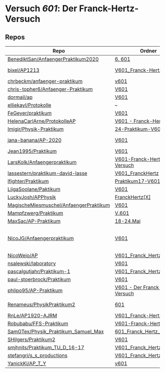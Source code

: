 # Versuch *601*: Der Franck-Hertz-Versuch

## Repos

|                                          Repo                                          |                                                               Ordner                                                                |                                                                                                                                                                                                                                                                                                            PDFs                                                                                                                                                                                                                                                                                                            |
|----------------------------------------------------------------------------------------|-------------------------------------------------------------------------------------------------------------------------------------|----------------------------------------------------------------------------------------------------------------------------------------------------------------------------------------------------------------------------------------------------------------------------------------------------------------------------------------------------------------------------------------------------------------------------------------------------------------------------------------------------------------------------------------------------------------------------------------------------------------------------|
|[BenediktSan/AnfaengerPraktikum2020](../repo/BenediktSan/AnfaengerPraktikum2020)        |[6. 601](https://github.com/BenediktSan/AnfaengerPraktikum2020/tree/main/Versuche%20Semester%20IV/6.%20601)                          |[V601.pdf](https://docs.google.com/viewer?url=https://raw.githubusercontent.com/BenediktSan/AnfaengerPraktikum2020/main/Versuche%20Semester%20IV/6.%20601/V601.pdf)                                                                                                                                                                                                                                                                                                                                                                                                                                                         |
|[bixel/AP1213](../repo/bixel/AP1213)                                                    |[V601_Franck-Hertz](https://github.com/bixel/AP1213/tree/master/V601_Franck-Hertz)                                                   |[00_protokoll.pdf](https://docs.google.com/viewer?url=https://raw.githubusercontent.com/bixel/AP1213/master/V601_Franck-Hertz/00_protokoll.pdf)<br/>[V601.pdf](https://docs.google.com/viewer?url=https://raw.githubusercontent.com/bixel/AP1213/master/V601_Franck-Hertz/V601.pdf)                                                                                                                                                                                                                                                                                                                                         |
|[chrbeckm/anfaenger-praktikum](../repo/chrbeckm/anfaenger-praktikum)                    |[v601](https://github.com/chrbeckm/anfaenger-praktikum/tree/master/v601)                                                             |[main.pdf](https://docs.google.com/viewer?url=https://raw.githubusercontent.com/NicoWeio/awesome-ap-pdfs/main/chrbeckm%E2%88%95anfaenger-praktikum/601/main.pdf) \*                                                                                                                                                                                                                                                                                                                                                                                                                                                         |
|[chris-topher6/Anfaenger-Praktikum](../repo/chris-topher6/Anfaenger-Praktikum)          |[V601](https://github.com/chris-topher6/Anfaenger-Praktikum/tree/master/V601)                                                        |–                                                                                                                                                                                                                                                                                                                                                                                                                                                                                                                                                                                                                           |
|[dormail/ap](../repo/dormail/ap)                                                        |[V601](https://github.com/dormail/ap/tree/main/V601)                                                                                 |[main.pdf](https://docs.google.com/viewer?url=https://raw.githubusercontent.com/NicoWeio/awesome-ap-pdfs/main/dormail%E2%88%95ap/601/main.pdf) \*                                                                                                                                                                                                                                                                                                                                                                                                                                                                           |
|[elliekayl/Protokolle](../repo/elliekayl/Protokolle)                                    |–                                                                                                                                    |[V601_Franck_Hertz.pdf](https://docs.google.com/viewer?url=https://raw.githubusercontent.com/elliekayl/Protokolle/master/V400-703/V601_Franck_Hertz.pdf)                                                                                                                                                                                                                                                                                                                                                                                                                                                                    |
|[FeGeyer/praktikum](../repo/FeGeyer/praktikum)                                          |[V601](https://github.com/FeGeyer/praktikum/tree/master/4_Semester/V601)                                                             |[V601.pdf](https://docs.google.com/viewer?url=https://raw.githubusercontent.com/FeGeyer/praktikum/master/4_Semester/PDF-Dateien/V601.pdf)                                                                                                                                                                                                                                                                                                                                                                                                                                                                                   |
|[HelenaCarlArne/ProtokolleAP](../repo/HelenaCarlArne/ProtokolleAP)                      |[V601 - Franck-Hertz](https://github.com/HelenaCarlArne/ProtokolleAP/tree/master/V601%20-%20Franck-Hertz)                            |[Abgabe.pdf](https://docs.google.com/viewer?url=https://raw.githubusercontent.com/NicoWeio/awesome-ap-pdfs/main/HelenaCarlArne%E2%88%95ProtokolleAP/601/Abgabe.pdf) \*                                                                                                                                                                                                                                                                                                                                                                                                                                                      |
|[Imigir/Physik-Praktikum](../repo/Imigir/Physik-Praktikum)                              |[24-Praktikum-V601](https://github.com/Imigir/Physik-Praktikum/tree/master/24-Praktikum-V601)                                        |–                                                                                                                                                                                                                                                                                                                                                                                                                                                                                                                                                                                                                           |
|[jana-banana/AP-2020](../repo/jana-banana/AP-2020)                                      |[V601](https://github.com/jana-banana/AP-2020/tree/main/we%20did%20that/V601)                                                        |[main.pdf](https://docs.google.com/viewer?url=https://raw.githubusercontent.com/jana-banana/AP-2020/main/we%20did%20that/V601/build/main.pdf)<br/>[main.pdf](https://docs.google.com/viewer?url=https://raw.githubusercontent.com/NicoWeio/awesome-ap-pdfs/main/jana-banana%E2%88%95AP-2020/601/main.pdf) \*                                                                                                                                                                                                                                                                                                                |
|[Jean1995/Praktikum](../repo/Jean1995/Praktikum)                                        |[V601](https://github.com/Jean1995/Praktikum/tree/master/V601)                                                                       |[V601.pdf](https://docs.google.com/viewer?url=https://raw.githubusercontent.com/Jean1995/Praktikum/master/Protokolle_Fertig/V601.pdf)                                                                                                                                                                                                                                                                                                                                                                                                                                                                                       |
|[LarsKolk/Anfaengerpraktikum](../repo/LarsKolk/Anfaengerpraktikum)                      |[V601-Franck-Hertz-Versuch](https://github.com/LarsKolk/Anfaengerpraktikum/tree/master/V601-Franck-Hertz-Versuch)                    |–                                                                                                                                                                                                                                                                                                                                                                                                                                                                                                                                                                                                                           |
|[lassestern/praktikum-david-lasse](../repo/lassestern/praktikum-david-lasse)            |[V601_FranckHertz](https://github.com/lassestern/praktikum-david-lasse/tree/master/V601_FranckHertz)                                 |–                                                                                                                                                                                                                                                                                                                                                                                                                                                                                                                                                                                                                           |
|[lfighter/Praktikum](../repo/lfighter/Praktikum)                                        |[Praktikum17-V601](https://github.com/lfighter/Praktikum/tree/master/Praktikum17-V601)                                               |–                                                                                                                                                                                                                                                                                                                                                                                                                                                                                                                                                                                                                           |
|[LiigaSoolane/Paktikum](../repo/LiigaSoolane/Paktikum)                                  |[V601](https://github.com/LiigaSoolane/Paktikum-mit-dem-Teufel/tree/main/V601)                                                       |–                                                                                                                                                                                                                                                                                                                                                                                                                                                                                                                                                                                                                           |
|[LuckyJosh/APPhysik](../repo/LuckyJosh/APPhysik)                                        |[FranckHertz[X]](https://github.com/LuckyJosh/APPhysik/tree/master/FranckHertz%5BX%5D)                                               |–                                                                                                                                                                                                                                                                                                                                                                                                                                                                                                                                                                                                                           |
|[MagischeMiesmuschel/AnfaengerPraktikum](../repo/MagischeMiesmuschel/AnfaengerPraktikum)|[V601](https://github.com/MagischeMiesmuschel/AnfaengerPraktikum/tree/master/V601)                                                   |[main.pdf](https://docs.google.com/viewer?url=https://raw.githubusercontent.com/NicoWeio/awesome-ap-pdfs/main/MagischeMiesmuschel%E2%88%95AnfaengerPraktikum/601/main.pdf) \*                                                                                                                                                                                                                                                                                                                                                                                                                                               |
|[Mampfzwerg/Praktikum](../repo/Mampfzwerg/Praktikum)                                    |[V.601](https://github.com/Mampfzwerg/Praktikum/tree/master/V.601)                                                                   |[main.pdf](https://docs.google.com/viewer?url=https://raw.githubusercontent.com/Mampfzwerg/Praktikum/master/V.601/latex-template/main.pdf)                                                                                                                                                                                                                                                                                                                                                                                                                                                                                  |
|[MaxSac/AP-Praktikum](../repo/MaxSac/AP-Praktikum)                                      |[18-24.Mai](https://github.com/MaxSac/AP-Praktikum/tree/master/18-24.Mai)                                                            |–                                                                                                                                                                                                                                                                                                                                                                                                                                                                                                                                                                                                                           |
|[NicoJG/Anfaengerpraktikum](../repo/NicoJG/Anfaengerpraktikum)                          |[V601](https://github.com/NicoJG/Anfaengerpraktikum/tree/master/V601)                                                                |[Abgabe.pdf](https://docs.google.com/viewer?url=https://raw.githubusercontent.com/NicoJG/Anfaengerpraktikum/master/V601/Abgabe.pdf)<br/>[Abgabe_korrigiert.pdf](https://docs.google.com/viewer?url=https://raw.githubusercontent.com/NicoJG/Anfaengerpraktikum/master/V601/Abgabe_korrigiert.pdf)<br/>[main.pdf](https://docs.google.com/viewer?url=https://raw.githubusercontent.com/NicoWeio/awesome-ap-pdfs/main/NicoJG%E2%88%95Anfaengerpraktikum/601/main.pdf) \*<br/>[V601_Feedback.pdf](https://docs.google.com/viewer?url=https://raw.githubusercontent.com/NicoJG/Anfaengerpraktikum/master/V601/V601_Feedback.pdf)|
|[NicoWeio/AP](../repo/NicoWeio/AP)                                                      |[V601_Franck_Hertz_Versuch](https://github.com/NicoWeio/AP/tree/gh-pages/V601_Franck_Hertz_Versuch)                                  |[main.pdf](https://docs.google.com/viewer?url=https://raw.githubusercontent.com/NicoWeio/AP/gh-pages/V601_Franck_Hertz_Versuch/build/main.pdf)                                                                                                                                                                                                                                                                                                                                                                                                                                                                              |
|[nsalewski/laboratory](../repo/nsalewski/laboratory)                                    |[V601](https://github.com/nsalewski/laboratory/tree/master/V601)                                                                     |[main.pdf](https://docs.google.com/viewer?url=https://raw.githubusercontent.com/NicoWeio/awesome-ap-pdfs/main/nsalewski%E2%88%95laboratory/601/main.pdf) \*                                                                                                                                                                                                                                                                                                                                                                                                                                                                 |
|[pascalgutjahr/Praktikum-1](../repo/pascalgutjahr/Praktikum-1)                          |[V601_Franck_Hertz](https://github.com/pascalgutjahr/Praktikum-1/tree/master/V601_Franck_Hertz)                                      |–                                                                                                                                                                                                                                                                                                                                                                                                                                                                                                                                                                                                                           |
|[paul-stoerbrock/Praktikum](../repo/paul-stoerbrock/Praktikum)                          |[V601](https://github.com/paul-stoerbrock/Praktikum/tree/master/V601)                                                                |[V601.pdf](https://docs.google.com/viewer?url=https://raw.githubusercontent.com/NicoWeio/awesome-ap-pdfs/main/paul-stoerbrock%E2%88%95Praktikum/601/V601.pdf) \*                                                                                                                                                                                                                                                                                                                                                                                                                                                            |
|[phlipo95/AP-Praktikum](../repo/phlipo95/AP-Praktikum)                                  |[V601 - Der Franck-Hertz-Versuch](https://github.com/phlipo95/AP-Praktikum/tree/master/V601%20-%20Der%20Franck-Hertz-Versuch)        |–                                                                                                                                                                                                                                                                                                                                                                                                                                                                                                                                                                                                                           |
|[Renameus/PhysikPraktikum2](../repo/Renameus/PhysikPraktikum2)                          |[601](https://github.com/Renameus/PhysikPraktikum2/tree/master/Versuche/601)                                                         |[protokoll.pdf](https://docs.google.com/viewer?url=https://raw.githubusercontent.com/Renameus/PhysikPraktikum2/master/Versuche/601/protokoll.pdf)<br/>[V601.pdf](https://docs.google.com/viewer?url=https://raw.githubusercontent.com/Renameus/PhysikPraktikum2/master/Versuche/601/V601.pdf)                                                                                                                                                                                                                                                                                                                               |
|[RnLe/AP1920-AJRM](../repo/RnLe/AP1920-AJRM)                                            |[V601_Franck-Hertz](https://github.com/RnLe/AP1920-AJRM/tree/master/V601_Franck-Hertz)                                               |[V601.pdf](https://docs.google.com/viewer?url=https://raw.githubusercontent.com/RnLe/AP1920-AJRM/master/V601_Franck-Hertz/V601.pdf)                                                                                                                                                                                                                                                                                                                                                                                                                                                                                         |
|[Robubabu/FFS-Praktikum](../repo/Robubabu/FFS-Praktikum)                                |[V601-Franck-Hertz](https://github.com/Robubabu/FFS-Praktikum/tree/master/V601-Franck-Hertz)                                         |[V601.pdf](https://docs.google.com/viewer?url=https://raw.githubusercontent.com/Robubabu/FFS-Praktikum/master/Versuchs_pdfs/SS/V601.pdf)                                                                                                                                                                                                                                                                                                                                                                                                                                                                                    |
|[SamGTex/Physik_Praktikum_Samuel_Max](../repo/SamGTex/Physik_Praktikum_Samuel_Max)      |[601_Franck_Hertz_Versuch](https://github.com/SamGTex/Physik_Praktikum_Samuel_Max/tree/master/601_Franck_Hertz_Versuch)              |[main.pdf](https://docs.google.com/viewer?url=https://raw.githubusercontent.com/NicoWeio/awesome-ap-pdfs/main/SamGTex%E2%88%95Physik_Praktikum_Samuel_Max/601/main.pdf) \*                                                                                                                                                                                                                                                                                                                                                                                                                                                  |
|[SHilgers/Praktikum2](../repo/SHilgers/Praktikum2)                                      |[V601](https://github.com/SHilgers/Praktikum2/tree/master/V601)                                                                      |–                                                                                                                                                                                                                                                                                                                                                                                                                                                                                                                                                                                                                           |
|[smjhnits/Praktikum_TU_D_16-17](../repo/smjhnits/Praktikum_TU_D_16-17)                  |[V601_Franck_Hertz](https://github.com/smjhnits/Praktikum_TU_D_16-17/tree/master/Anf%C3%A4ngerpraktikum/Protokolle/V601_Franck_Hertz)|[V601.pdf](https://docs.google.com/viewer?url=https://raw.githubusercontent.com/smjhnits/Praktikum_TU_D_16-17/master/Anf%C3%A4ngerpraktikum/Fertige%20Protokolle/V601.pdf)                                                                                                                                                                                                                                                                                                                                                                                                                                                  |
|[stefangri/s_s_productions](../repo/stefangri/s_s_productions)                          |[V601_Franck_Hertz](https://github.com/stefangri/s_s_productions/tree/master/PHY341/V601_Franck_Hertz)                               |–                                                                                                                                                                                                                                                                                                                                                                                                                                                                                                                                                                                                                           |
|[YanickKi/AP_T_Y](../repo/YanickKi/AP_T_Y)                                              |[v601](https://github.com/YanickKi/AP_T_Y/tree/main/v601)                                                                            |[main.pdf](https://docs.google.com/viewer?url=https://raw.githubusercontent.com/NicoWeio/awesome-ap-pdfs/main/YanickKi%E2%88%95AP_T_Y/601/main.pdf) \*                                                                                                                                                                                                                                                                                                                                                                                                                                                                      |
